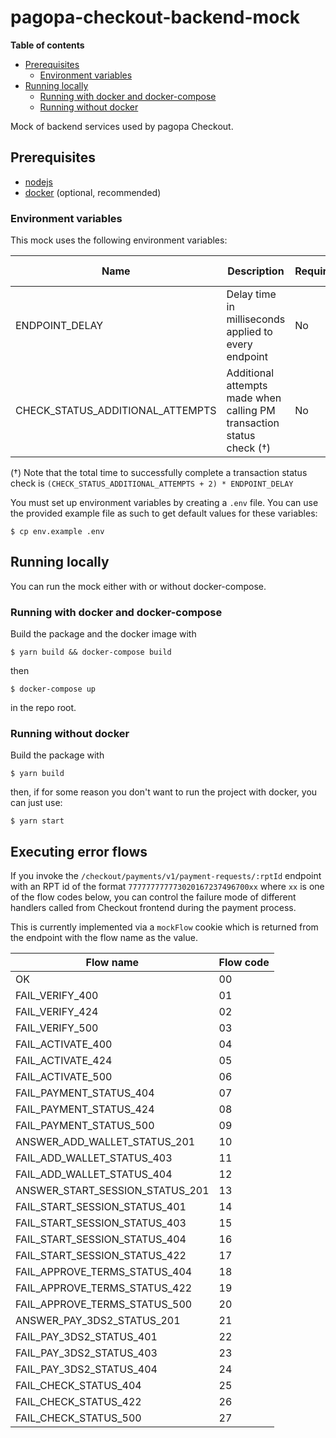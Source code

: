 # pagopa-checkout-backend-mock

**Table of contents**
 * [Prerequisites](#prerequisites)
   * [Environment variables](#environment-variables)
 * [Running locally](#running-locally)
   * [Running with docker and docker-compose](#running-with-docker-and-docker-compose)
   * [Running without docker](#running-without-docker)

Mock of backend services used by pagopa Checkout.

## Prerequisites

 * [nodejs](http://nodejs.org)
 * [docker](https://www.docker.com) (optional, recommended)

### Environment variables

This mock uses the following environment variables:

| Name                             | Description                                                           | Required | Default value |
|----------------------------------|-----------------------------------------------------------------------|----------|---------------|
| ENDPOINT_DELAY                   | Delay time in milliseconds applied to every endpoint                  | No       | 0             |
| CHECK_STATUS_ADDITIONAL_ATTEMPTS | Additional attempts made when calling PM transaction status check (†) | No       | 0             |

(†) Note that the total time to successfully complete a transaction status check is `(CHECK_STATUS_ADDITIONAL_ATTEMPTS + 2) * ENDPOINT_DELAY`

You must set up environment variables by creating a `.env` file. You can use the provided example file as such to get default values for these variables:

```shell
$ cp env.example .env
```


## Running locally

You can run the mock either with or without docker-compose.

### Running with docker and docker-compose

Build the package and the docker image with

```shell
$ yarn build && docker-compose build
```

then

```shell
$ docker-compose up
```

in the repo root.

### Running without docker
Build the package with

```shell
$ yarn build
```

then, if for some reason you don't want to run the project with docker, you can just use:

```shell
$ yarn start
```

## Executing error flows

If you invoke the `/checkout/payments/v1/payment-requests/:rptId` endpoint with an RPT id of the format `777777777773020167237496700xx` where `xx` is one of the flow codes below, you can control the failure mode of different handlers called from Checkout frontend during the payment process.

This is currently implemented via a `mockFlow` cookie which is returned from the endpoint with the flow name as the value.

| Flow name                       | Flow code |
|---------------------------------|-----------|
| OK                              | 00        |
| FAIL_VERIFY_400                 | 01        |
| FAIL_VERIFY_424                 | 02        |
| FAIL_VERIFY_500                 | 03        |
| FAIL_ACTIVATE_400               | 04        |
| FAIL_ACTIVATE_424               | 05        |
| FAIL_ACTIVATE_500               | 06        |
| FAIL_PAYMENT_STATUS_404         | 07        |
| FAIL_PAYMENT_STATUS_424         | 08        |
| FAIL_PAYMENT_STATUS_500         | 09        |
| ANSWER_ADD_WALLET_STATUS_201    | 10        |
| FAIL_ADD_WALLET_STATUS_403      | 11        |
| FAIL_ADD_WALLET_STATUS_404      | 12        |
| ANSWER_START_SESSION_STATUS_201 | 13        |
| FAIL_START_SESSION_STATUS_401   | 14        |
| FAIL_START_SESSION_STATUS_403   | 15        |
| FAIL_START_SESSION_STATUS_404   | 16        |
| FAIL_START_SESSION_STATUS_422   | 17        |
| FAIL_APPROVE_TERMS_STATUS_404   | 18        |
| FAIL_APPROVE_TERMS_STATUS_422   | 19        |
| FAIL_APPROVE_TERMS_STATUS_500   | 20        |
| ANSWER_PAY_3DS2_STATUS_201      | 21        |
| FAIL_PAY_3DS2_STATUS_401        | 22        |
| FAIL_PAY_3DS2_STATUS_403        | 23        |
| FAIL_PAY_3DS2_STATUS_404        | 24        |
| FAIL_CHECK_STATUS_404           | 25        |
| FAIL_CHECK_STATUS_422           | 26        |
| FAIL_CHECK_STATUS_500           | 27        |
